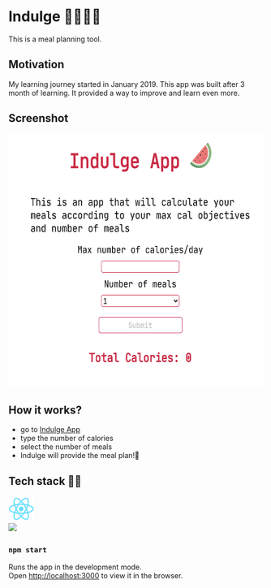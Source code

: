 # Indulge 🍉🥑🍕🧁

This is a meal planning tool.

## Motivation

My learning journey started in January 2019. This app was built
after 3 month of learning.
It provided a way to improve and learn even more.

## Screenshot

<img src='./src/png/indulge.png' height='500px'/>

## How it works?

- go to [Indulge App](https://indulgeapp.netlify.app/)
- type the number of calories
- select the number of meals
- Indulge will provide the meal plan!🤩

## Tech stack 👩‍💻
<code><img src='https://github.com/mariavarvaroi/mariavarvaroi/blob/main/assets/react.png' height='50px'/> 
<img src='https://upload.wikimedia.org/wikipedia/commons/9/96/Sass_Logo_Color.svg' height='50px'/></code>


### `npm start`

Runs the app in the development mode.<br />
Open [http://localhost:3000](http://localhost:3000) to view it in the browser.
